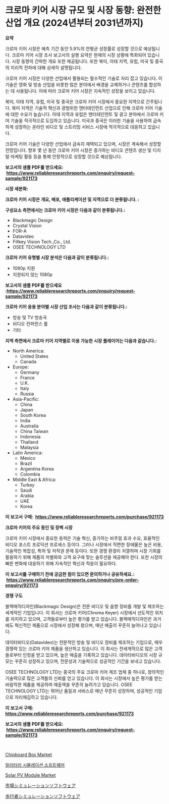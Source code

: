 <p><h1>크로마 키어 시장 규모 및 시장 동향: 완전한 산업 개요 (2024년부터 2031년까지)</h1></p><p><strong>요약</strong></p>
<p><p>크로마 키어 시장은 예측 기간 동안 5.9%의 연평균 성장률로 성장할 것으로 예상됩니다. 크로마 키어 시장 조사 보고서의 실행 요약은 현재의 시장 상황에 특화되어 있습니다. 시장 동향의 간략한 개요 또한 제공됩니다. 또한 북미, 아태 지역, 유럽, 미국 및 중국의 지리적 전파에 대해 상세히 설명됩니다.</p><p>크로마 키어 시장은 다양한 산업에서 활용되는 필수적인 기술로 자리 잡고 있습니다. 이 기술은 영화 및 방송 산업을 비롯한 많은 분야에서 배경을 교체하거나 콘텐츠를 합성하는 데 사용됩니다. 이에 따라 크로마 키어 시장은 지속적인 성장을 보이고 있습니다.</p><p>북미, 아태 지역, 유럽, 미국 및 중국은 크로마 키어 시장에서 중요한 지역으로 간주됩니다. 북미 지역은 기술적 혁신과 광범위한 엔터테인먼트 산업으로 인해 크로마 키어 기술에 대한 수요가 높습니다. 아태 지역과 유럽은 엔터테인먼트 및 광고 분야에서 크로마 키어 기술을 적극적으로 도입하고 있습니다. 미국과 중국은 이러한 기술을 사용하여 급속하게 성장하는 온라인 비디오 및 스트리밍 서비스 시장에 적극적으로 대응하고 있습니다.</p><p>크로마 키어 기술은 다양한 산업에서 급속히 채택되고 있으며, 시장은 계속해서 성장할 전망입니다. 향후 몇 년 동안 크로마 키어 시장은 증가하는 비디오 콘텐츠 생산 및 디지털 마케팅 활동 등을 통해 안정적으로 성장할 것으로 예상됩니다.</p></p>
<p><strong>보고서의 샘플 PDF를 받으세요: &nbsp;<a href="https://www.reliableresearchreports.com/enquiry/request-sample/921173">https://www.reliableresearchreports.com/enquiry/request-sample/921173</a></strong></p>
<p><strong>시장 세분화:</strong></p>
<p><strong> 크로마 키어 시장은 개요, 배포, 애플리케이션 및 지역으로 더 분류됩니다. :</strong></p>
<p><strong>구성요소 측면에서는 크로마 키어 시장은 다음과 같이 분류됩니다.:</strong></p>
<p><ul><li>Blackmagic Design</li><li>Crystal Vision</li><li>FOR-A</li><li>Datavideo</li><li>Fillkey Vision Tech.,Co., Ltd.</li><li>OSEE TECHNOLOGY LTD</li></ul></p>
<p><strong> 크로마 키어 유형별 시장 분석은 다음과 같이 분류됩니다.:</strong></p>
<p><ul><li>1080p 지원</li><li>지원되지 않는 1080p</li></ul></p>
<p><strong>보고서의 샘플 PDF를 받으세요 :<a href="https://www.reliableresearchreports.com/enquiry/request-sample/921173">https://www.reliableresearchreports.com/enquiry/request-sample/921173</a></strong></p>
<p><strong> 크로마 키어 응용 분야별 시장 산업 조사는 다음과 같이 분류됩니다.:</strong></p>
<p><ul><li>방송 및 TV 방송국</li><li>비디오 컨퍼런스 룸</li><li>기타</li></ul></p>
<p><strong>지역 측면에서 크로마 키어 지역별로 이용 가능한 시장 플레이어는 다음과 같습니다.:</strong></p>
<p><ul>
    <li>
        North America:
        <ul>
            <li>United States</li>
            <li>Canada</li>
        </ul>
    </li>
    <li>
        Europe:
        <ul>
            <li>Germany</li>
            <li>France</li>
            <li>U.K.</li>
            <li>Italy</li>
            <li>Russia</li>
        </ul>
    </li>
    <li>
        Asia-Pacific:
        <ul>
            <li>China</li>
            <li>Japan</li>
            <li>South Korea</li>
            <li>India</li>
            <li>Australia</li>
            <li>China Taiwan</li>
            <li>Indonesia</li>
            <li>Thailand</li>
            <li>Malaysia</li>
        </ul>
    </li>
    <li>
        Latin America:
        <ul>
            <li>Mexico</li>
            <li>Brazil</li>
            <li>Argentina Korea</li>
            <li>Colombia</li>
        </ul>
    </li>
    <li>
        Middle East & Africa:
        <ul>
            <li>Turkey</li>
            <li>Saudi</li>
            <li>Arabia</li>
            <li>UAE</li>
            <li>Korea</li>
        </ul>
    </li>
    </ul></p>
<p><strong>이 보고서 구매: &nbsp;<a href="https://www.reliableresearchreports.com/purchase/921173">https://www.reliableresearchreports.com/purchase/921173</a></strong></p>
<p><strong>크로마 키어의 주요 동인 및 장벽 시장</strong></p>
<p><p>크로마 키어 시장에서 중요한 동력은 기술 혁신, 증가하는 비주얼 효과 수요, 효율적인 비디오 포스트 프로덕션 프로세스 등이다. 그러나 시장에서 직면한 장애물은 높은 비용, 기술적인 복잡성, 특허 및 저작권 문제 등이다. 또한 경쟁 환경이 치열하며 시장 기회를 활용하기 위해 제품의 차별화와 고객 요구에 맞는 솔루션을 제공해야 한다. 또한 시장의 빠른 변화에 대응하기 위해 지속적인 혁신과 적응이 필요하다.</p></p>
<p><strong>이 보고서를 구매하기 전에 궁금한 점이 있으면 문의하거나 공유하세요.: &nbsp;<a href="https://www.reliableresearchreports.com/enquiry/pre-order-enquiry/921173">https://www.reliableresearchreports.com/enquiry/pre-order-enquiry/921173</a></strong></p>
<p><strong>경쟁 구도</strong></p>
<p><p>블랙매직디자인(Blackmagic Design)은 전문 비디오 및 음향 장비를 개발 및 제조하는 세계적인 기업입니다. 이 회사는 크로마 키어(Chroma Keyer) 시장에서 선도적인 위치를 차지하고 있으며, 고객들로부터 높은 평가를 받고 있습니다. 블랙매직디자인은 과거에도 혁신적인 제품으로 시장에서 성장해 왔으며, 매년 매출이 꾸준히 늘어나고 있습니다.</p><p>데이터비디오(Datavideo)는 전문적인 방송 및 비디오 장비를 제조하는 기업으로, 매우 경쟁력 있는 크로마 키어 제품을 생산하고 있습니다. 이 회사는 전세계적으로 많은 고객들로부터 인정을 받고 있으며, 높은 매출을 기록하고 있습니다. 데이터비디오의 시장 규모는 꾸준히 성장하고 있으며, 전문성과 기술력으로 성공적인 기간을 보내고 있습니다.</p><p>OSEE TECHNOLOGY LTD는 중국의 주요 크로마 키어 제조 업체 중 하나로, 창의적인 기술력으로 많은 고객들의 신뢰를 얻고 있습니다. 이 회사는 시장에서 높은 평가를 받는 바람직한 제품을 제공하여 매출액을 꾸준히 늘려가고 있습니다. OSEE TECHNOLOGY LTD는 뛰어난 품질과 서비스로 매년 꾸준히 성장하며, 성공적인 기업으로 자리매김하고 있습니다.</p></p>
<p><strong>이 보고서 구매: &nbsp; <a href="https://www.reliableresearchreports.com/purchase/921173">https://www.reliableresearchreports.com/purchase/921173</a></strong></p>
<p><strong>보고서의 샘플 PDF를 받으세요: &nbsp;<a href="https://www.reliableresearchreports.com/enquiry/request-sample/921173">https://www.reliableresearchreports.com/enquiry/request-sample/921173</a></strong><strong></strong></p>
<p>&nbsp;</p>
<p><p><a href="https://github.com/jhcraigie/Market-Research-Report-List-2/blob/main/chipboard-box-market.md">Chipboard Box Market</a></p><p><a href="https://github.com/sougarounis/Market-Research-Report-List-2/blob/main/2061775182038.md">밀리터리 시뮬레이션 소프트웨어</a></p><p><a href="https://github.com/sonuprakash1/Market-Research-Report-List-1/blob/main/solar-pv-module-market.md">Solar PV Module Market</a></p><p><a href="https://github.com/lababdou/Market-Research-Report-List-2/blob/main/4426814182042.md">市場シミュレーションソフトウェア</a></p><p><a href="https://github.com/mohamedbakry57/Market-Research-Report-List-2/blob/main/3672151182041.md">歩行者シミュレーションソフトウェア</a></p></p>